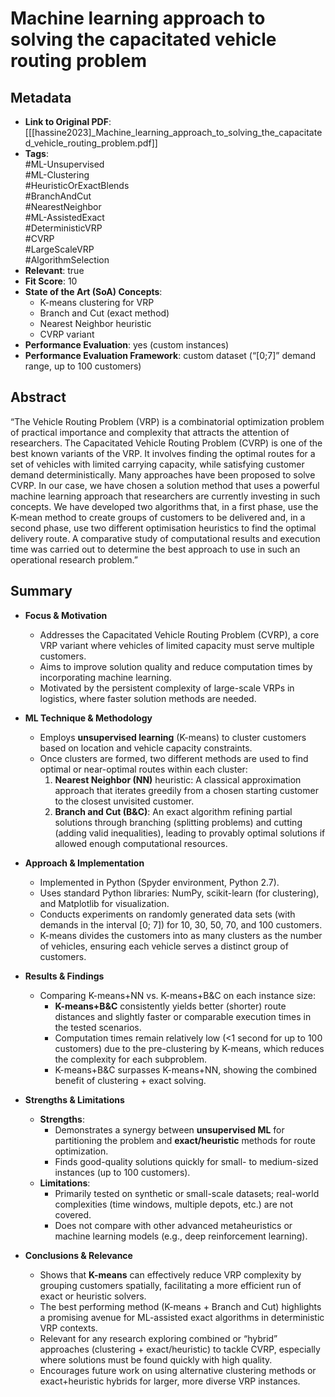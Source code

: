 # Machine learning approach to solving the capacitated vehicle routing problem

## Metadata
- **Link to Original PDF**: [[[hassine2023]_Machine_learning_approach_to_solving_the_capacitated_vehicle_routing_problem.pdf]]
- **Tags**:  
  #ML-Unsupervised  
  #ML-Clustering  
  #HeuristicOrExactBlends  
  #BranchAndCut  
  #NearestNeighbor  
  #ML-AssistedExact  
  #DeterministicVRP  
  #CVRP  
  #LargeScaleVRP  
  #AlgorithmSelection  
- **Relevant**: true  
- **Fit Score**: 10  
- **State of the Art (SoA) Concepts**:  
  - K-means clustering for VRP  
  - Branch and Cut (exact method)  
  - Nearest Neighbor heuristic  
  - CVRP variant  
- **Performance Evaluation**: yes (custom instances)  
- **Performance Evaluation Framework**: custom dataset (“[0;7]” demand range, up to 100 customers)

## Abstract
“The Vehicle Routing Problem (VRP) is a combinatorial optimization problem of practical importance and complexity that attracts the attention of researchers. The Capacitated Vehicle Routing Problem (CVRP) is one of the best known variants of the VRP. It involves finding the optimal routes for a set of vehicles with limited carrying capacity, while satisfying customer demand deterministically. Many approaches have been proposed to solve CVRP. In our case, we have chosen a solution method that uses a powerful machine learning approach that researchers are currently investing in such concepts. We have developed two algorithms that, in a first phase, use the K-mean method to create groups of customers to be delivered and, in a second phase, use two different optimisation heuristics to find the optimal delivery route. A comparative study of computational results and execution time was carried out to determine the best approach to use in such an operational research problem.”

## Summary
- **Focus & Motivation**  
  - Addresses the Capacitated Vehicle Routing Problem (CVRP), a core VRP variant where vehicles of limited capacity must serve multiple customers.  
  - Aims to improve solution quality and reduce computation times by incorporating machine learning.  
  - Motivated by the persistent complexity of large-scale VRPs in logistics, where faster solution methods are needed.

- **ML Technique & Methodology**  
  - Employs **unsupervised learning** (K-means) to cluster customers based on location and vehicle capacity constraints.  
  - Once clusters are formed, two different methods are used to find optimal or near-optimal routes within each cluster:
    1. **Nearest Neighbor (NN)** heuristic: A classical approximation approach that iterates greedily from a chosen starting customer to the closest unvisited customer.  
    2. **Branch and Cut (B&C)**: An exact algorithm refining partial solutions through branching (splitting problems) and cutting (adding valid inequalities), leading to provably optimal solutions if allowed enough computational resources.

- **Approach & Implementation**  
  - Implemented in Python (Spyder environment, Python 2.7).  
  - Uses standard Python libraries: NumPy, scikit-learn (for clustering), and Matplotlib for visualization.  
  - Conducts experiments on randomly generated data sets (with demands in the interval [0; 7]) for 10, 30, 50, 70, and 100 customers.  
  - K-means divides the customers into as many clusters as the number of vehicles, ensuring each vehicle serves a distinct group of customers.

- **Results & Findings**  
  - Comparing K-means+NN vs. K-means+B&C on each instance size:
    - **K-means+B&C** consistently yields better (shorter) route distances and slightly faster or comparable execution times in the tested scenarios.  
    - Computation times remain relatively low (<1 second for up to 100 customers) due to the pre-clustering by K-means, which reduces the complexity for each subproblem.  
    - K-means+B&C surpasses K-means+NN, showing the combined benefit of clustering + exact solving.

- **Strengths & Limitations**  
  - **Strengths**:  
    - Demonstrates a synergy between **unsupervised ML** for partitioning the problem and **exact/heuristic** methods for route optimization.  
    - Finds good-quality solutions quickly for small- to medium-sized instances (up to 100 customers).  
  - **Limitations**:  
    - Primarily tested on synthetic or small-scale datasets; real-world complexities (time windows, multiple depots, etc.) are not covered.  
    - Does not compare with other advanced metaheuristics or machine learning models (e.g., deep reinforcement learning).

- **Conclusions & Relevance**  
  - Shows that **K-means** can effectively reduce VRP complexity by grouping customers spatially, facilitating a more efficient run of exact or heuristic solvers.  
  - The best performing method (K-means + Branch and Cut) highlights a promising avenue for ML-assisted exact algorithms in deterministic VRP contexts.  
  - Relevant for any research exploring combined or “hybrid” approaches (clustering + exact/heuristic) to tackle CVRP, especially where solutions must be found quickly with high quality.  
  - Encourages future work on using alternative clustering methods or exact+heuristic hybrids for larger, more diverse VRP instances.
